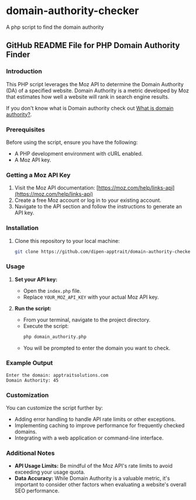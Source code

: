 # domain-authority-checker
A php script to find the domain authority
## **GitHub README File for PHP Domain Authority Finder**

### **Introduction**
This PHP script leverages the Moz API to determine the Domain Authority (DA) of a specified website. Domain Authority is a metric developed by Moz that estimates how well a website will rank in search engine results.

If you don't know what is Domain authority check out [What is domain authority?](https://apptraitsolutions.com/what-is-domain-authority-and-how-to-increase-it/).

### **Prerequisites**
Before using the script, ensure you have the following:
* A PHP development environment with cURL enabled.
* A Moz API key.

### **Getting a Moz API Key**
1. Visit the Moz API documentation: [https://moz.com/help/links-api](https://moz.com/help/links-api)
2. Create a free Moz account or log in to your existing account.
3. Navigate to the API section and follow the instructions to generate an API key.

### **Installation**
1. Clone this repository to your local machine:
   ```bash
   git clone https://github.com/dipen-apptrait/domain-authority-checker.git
   ```

### **Usage**
1. **Set your API key:**
   * Open the `index.php` file.
   * Replace `YOUR_MOZ_API_KEY` with your actual Moz API key.

2. **Run the script:**
   * From your terminal, navigate to the project directory.
   * Execute the script:
     ```bash
     php domain_authority.php
     ```
   * You will be prompted to enter the domain you want to check.

### **Example Output**
```
Enter the domain: apptraitsolutions.com
Domain Authority: 45
```

### **Customization**
You can customize the script further by:
* Adding error handling to handle API rate limits or other exceptions.
* Implementing caching to improve performance for frequently checked domains.
* Integrating with a web application or command-line interface.

### **Additional Notes**
* **API Usage Limits:** Be mindful of the Moz API's rate limits to avoid exceeding your usage quota.
* **Data Accuracy:** While Domain Authority is a valuable metric, it's important to consider other factors when evaluating a website's overall SEO performance.

